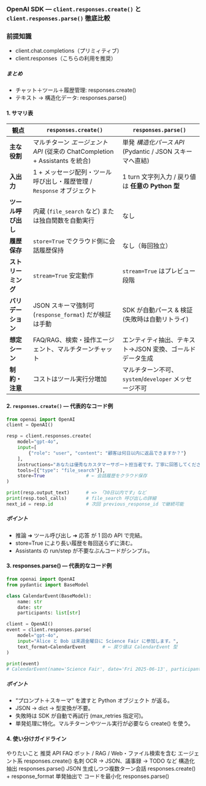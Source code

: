 ### OpenAI SDK ― `client.responses.create()` と `client.responses.parse()` 徹底比較
### 前提知識
- client.chat.completions（プリミィティブ）
- client.responses（こちらの利用を推奨）

##### まとめ
- チャット＋ツール＋履歴管理: responses.create()
- テキスト → 構造化データ:   responses.parse()

#### 1. サマリ表

| 観点 | `responses.create()` | `responses.parse()` |
|------|---------------------|---------------------|
| **主な役割** | マルチターン *エージェント API*  (従来の ChatCompletion + Assistants を統合) | 単発 *構造化パース API*  (Pydantic / JSON スキーマへ直結) |
| **入出力** | 1 + メッセージ配列・ツール呼び出し・履歴管理 / `Response` オブジェクト | 1 turn 文字列入力 / 戻り値は **任意の Python 型** |
| **ツール呼び出し** | 内蔵 (`file_search` など) または独自関数を自動実行 | なし |
| **履歴保存** | `store=True` でクラウド側に会話履歴保持 | なし（毎回独立） |
| **ストリーミング** | `stream=True` 安定動作 | `stream=True` はプレビュー段階 |
| **バリデーション** | JSON スキーマ強制可 (`response_format`) だが検証は手動 | SDK が自動パース & 検証 (失敗時は自動リトライ) |
| **想定シーン** | FAQ/RAG、検索・操作エージェント、マルチターンチャット | エンティティ抽出、テキスト→JSON 変換、ゴールドデータ生成 |
| **制約・注意** | コストはツール実行分増加 | マルチターン不可、`system`/`developer` メッセージ不可 |


#### 2. `responses.create()` ― 代表的なコード例

```python
from openai import OpenAI
client = OpenAI()

resp = client.responses.create(
    model="gpt-4o",
    input=[
        {"role": "user", "content": "顧客は何日以内に返品できますか？"}
    ],
    instructions="あなたは優秀なカスタマーサポート担当者です。丁寧に回答してください。",
    tools=[{"type": "file_search"}],
    store=True               # ← 会話履歴をクラウド保存
)

print(resp.output_text)      # => 「30日以内です」など
print(resp.tool_calls)       # file_search 呼び出しの詳細
next_id = resp.id            # 次回 previous_response_id で継続可能
```
##### ポイント
- 推論 ➜ ツール呼び出し ➜ 応答 が 1 回の API で完結。
- store=True により長い履歴を毎回送らずに済む。
- Assistants の run/step が不要なぶんコードがシンプル。

#### 3. responses.parse() ― 代表的なコード例
```python
from openai import OpenAI
from pydantic import BaseModel

class CalendarEvent(BaseModel):
    name: str
    date: str
    participants: list[str]

client = OpenAI()
event = client.responses.parse(
    model="gpt-4o",
    input="Alice と Bob は来週金曜日に Science Fair に参加します。",
    text_format=CalendarEvent      # ← 戻り値は CalendarEvent 型
)

print(event)
# CalendarEvent(name='Science Fair', date='Fri 2025-06-13', participants=['Alice','Bob'])
```
##### ポイント
- “プロンプト＋スキーマ” を渡すと Python オブジェクト が返る。
- JSON → dict → 型変換が不要。
- 失敗時は SDK が自動で再試行 (max_retries 指定可)。
- 単発処理に特化。マルチターンやツール実行が必要なら create() を使う。

#### 4. 使い分けガイドライン
やりたいこと	                                        推奨 API
FAQ ボット / RAG / Web・ファイル検索を含む エージェント系	responses.create()
名刺 OCR → JSON、議事録 → TODO など 構造化抽出	        responses.parse()
JSON 生成しつつ複数ターン会話	                        responses.create() + response_format
単発抽出で コードを最小化	                            responses.parse()
